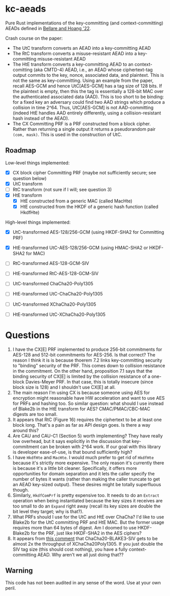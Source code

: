 # kc-aeads

Pure Rust implementations of the key-committing (and context-committing) AEADs defined in [Bellare and Hoang '22](https://eprint.iacr.org/2022/268).

Crash course on the paper:

* The UtC transform converts an AEAD into a key-committing AEAD
* The RtC transform converts a misuse-resistant AEAD into a key-committing misuse-resistant AEAD
* The HtE transform converts a key-committing AEAD to an context-comitting (aka CMTD-4) AEAD, i.e., an AEAD whose ciphertext-tag output commits to the key, nonce, associated data, and plaintext. This is not the same as key-committing. Using an example from the paper, recall AES-GCM and hence UtC[AES-GCM] has a tag size of 128 bits. If the plaintext is empty, then this the tag is essentially a 128-bit MAC over the authenticated associated data (AAD). This is too short to be binding: for a fixed key an adversary could find two AAD strings which produce a collision in time 2^64. Thus, UtC[AES-GCM] is not AAD-committing (indeed HtE handles AAD entirely differently, using a collision-resistant hash instead of the AEAD).
* The CX Committing PRF is a PRF constructed from a block cipher. Rather than returning a single output it returns a pseudorandom pair `(com, mask)`. This is used in the construction of UtC.

## Roadmap

Low-level things implemented:

- [X] CX block cipher Committing PRF (maybe not sufficiently secure; see question below)
- [X] UtC transform
- [ ] RtC transform (not sure if I will; see question 3)
- [X] HtE transform
    - [X] HtE constructed from a generic MAC (called MacHte)
    - [X] HtE constructed from the HKDF of a generic hash function (called HkdfHte)

High-level things implemented:

- [X] UtC-transformed AES-128/256-GCM (using HKDF-SHA2 for Committing PRF)
- [X] HtE-transformed UtC-AES-128/256-GCM (using HMAC-SHA2 or HKDF-SHA2 for MAC)
- [ ] RtC-transformed AES-128-GCM-SIV
- [ ] HtE-transformed RtC-AES-128-GCM-SIV
- [ ] UtC-transformed ChaCha20-Poly1305
- [ ] HtE-transformed UtC-ChaCha20-Poly1305
- [ ] UtC-transformed XChaCha20-Poly1305
- [ ] HtE-transformed UtC-XChaCha20-Poly1305


# Questions

1. I have the CX[E] PRF implemented to produce 256-bit commitments for AES-128 and 512-bit commitments for AES-256. Is that correct? The reason I think it is is because thoerem 7.2 links key-committing security to "binding" security of the PRF. This comes down to collision resistance in the commitment. On the other hand, proposition 7.1 says that the binding security of CX[E] is limited by the collision resistance of a one-block Davies-Meyer PRF. In that case, this is totally insecure (since block size is 128) and I shouldn't use CX[E] at all.
2. The main reason I'm using CX is because someone using AES for encryption might reasonable have HW acceleration and want to use AES for PRFs and hashing too. So similar question: what should I use instead of Blake2b in the HtE transform for AES? CMAC/PMAC/CBC-MAC digests are too small.
3. It appears that RtC (Figure 16) requires the ciphertext to be at least one block long. That's a pain as far as API design goes. Is there a way around this?
4. Are CAU and CAU-C1 (Section 5) worth implementing? They have really low overhead, but it says explicitly in the discussion that key-commitment can be broken with 2^64 work. If our goal with this library is developer ease-of-use, is that bound sufficiently high?
5. I have `HkdfHte` and `MacHte`. I would much prefer to get rid of `HkdfHte` because it's strictly more expensive. The only reason it's currently there is because it's a little bit cleaner. Specifically, it offers more opportunities for domain separation and it lets the caller specify the number of bytes it wants (rather than making the caller truncate to get an AEAD key-sized output). These desires might be totally superfluous though.
6. Similarly, `HkdfComPrf` is pretty expensive too. It needs to do an `Extract` operation when being instantiated because the key sizes it receives are too small to do an `Expand` right away (recall its key sizes are double the bit level they target; why is that?).
7. What PRFs should I use for the UtC and HtE over ChaCha? I'd like to use Blake2b for the UtC committing PRF and HtE MAC. But the former usage requires more than 64 bytes of digest. Am I doomed to use HKDF-Blake2b for the PRF, just like HKDF-SHA2 in the AES ciphers?
8. It appears from [this comment](https://github.com/BLAKE3-team/BLAKE3/issues/138#issuecomment-757385386) that ChaCha20-BLAKE3-SIV gets to be almost 2x the throughput of XChaCha20Poly1305. If you just double the SIV tag size (this should cost nothing), you have a fully context-committing AEAD. Why aren't we all just doing that??

## Warning

This code has not been audited in any sense of the word. Use at your own peril.
